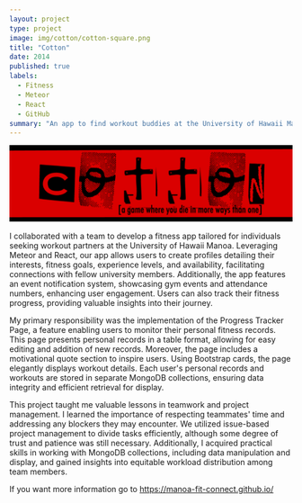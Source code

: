 ```yaml
---
layout: project
type: project
image: img/cotton/cotton-square.png
title: "Cotton"
date: 2014
published: true
labels:
  - Fitness
  - Meteor
  - React
  - GitHub
summary: "An app to find workout buddies at the University of Hawaii Manoa"
---
```


<img class="img-fluid" src="../img/cotton/cotton-header.png">

I collaborated with a team to develop a fitness app tailored for individuals seeking workout partners at the University of Hawaii Manoa. Leveraging Meteor and React, our app allows users to create profiles detailing their interests, fitness goals, experience levels, and availability, facilitating connections with fellow university members. Additionally, the app features an event notification system, showcasing gym events and attendance numbers, enhancing user engagement. Users can also track their fitness progress, providing valuable insights into their journey.

My primary responsibility was the implementation of the Progress Tracker Page, a feature enabling users to monitor their personal fitness records. This page presents personal records in a table format, allowing for easy editing and addition of new records. Moreover, the page includes a motivational quote section to inspire users. Using Bootstrap cards, the page elegantly displays workout details. Each user's personal records and workouts are stored in separate MongoDB collections, ensuring data integrity and efficient retrieval for display.

This project taught me valuable lessons in teamwork and project management. I learned the importance of respecting teammates' time and addressing any blockers they may encounter. We utilized issue-based project management to divide tasks efficiently, although some degree of trust and patience was still necessary. Additionally, I acquired practical skills in working with MongoDB collections, including data manipulation and display, and gained insights into equitable workload distribution among team members.


If you want more information go to https://manoa-fit-connect.github.io/
